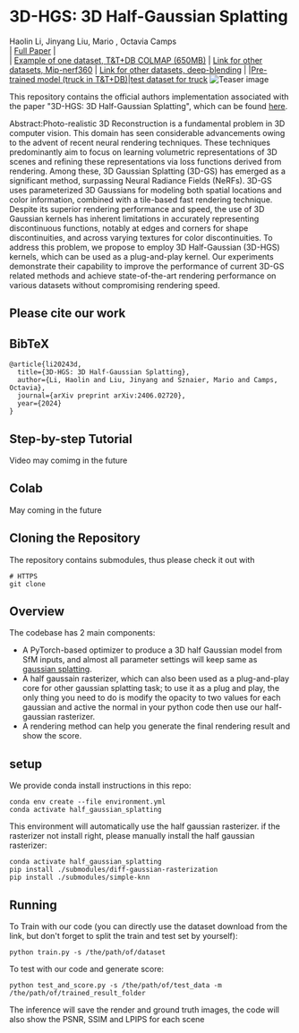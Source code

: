 # 3D-HGS: 3D Half-Gaussian Splatting
Haolin Li, Jinyang Liu, Mario , Octavia Camps <br>
| [Full Paper](https://repo-sam.inria.fr/fungraph/3d-gaussian-splatting/3d_gaussian_splatting_high.pdf) |<br>
| [Example of one dataset, T&T+DB COLMAP (650MB)](https://repo-sam.inria.fr/fungraph/3d-gaussian-splatting/datasets/input/tandt_db.zip) | [Link for other datasets, Mip-nerf360](https://jonbarron.info/mipnerf360/) | [Link for other datasets, deep-blending](http://visual.cs.ucl.ac.uk/pubs/deepblending/) |<be>
|[Pre-trained model (truck in T&T+DB)](https://drive.google.com/drive/folders/1S21hCBg44dofSc6Pdm3P1l1TRVPQ-BYJ?usp=sharing)|[test dataset for truck](https://drive.google.com/drive/folders/17Clb6RFO4smGCfzbarfb2ob-VXbHXeXk?usp=sharing)
![Teaser image](images/visual_results.jpg)

This repository contains the official authors implementation associated with the paper "3D-HGS: 3D Half-Gaussian Splatting", which can be found [here](https://repo-sam.inria.fr/fungraph/3d-gaussian-splatting/).

Abstract:Photo-realistic 3D Reconstruction is a fundamental problem in 3D computer vision. This domain has seen considerable advancements owing to the advent of recent neural rendering techniques. These techniques predominantly aim to focus on learning volumetric representations of 3D scenes and refining these representations via loss functions derived from rendering. Among these, 3D Gaussian Splatting (3D-GS) has emerged as a significant method, surpassing Neural Radiance Fields (NeRFs). 3D-GS uses parameterized 3D Gaussians for modeling both spatial locations and color information, combined with a tile-based fast rendering technique. Despite its superior rendering performance and speed, the use of 3D Gaussian kernels has inherent limitations in accurately representing discontinuous functions, notably at edges and corners for shape discontinuities, and across varying textures for color discontinuities. To address this problem, we propose to employ 3D Half-Gaussian (3D-HGS) kernels, which can be used as a plug-and-play kernel. Our experiments demonstrate their capability to improve the performance of current 3D-GS related methods and achieve state-of-the-art rendering performance on various datasets without compromising rendering speed.

## Please cite our work
<section class="section" id="BibTeX">
  <div class="container is-max-desktop content">
    <h2 class="title">BibTeX</h2>
    <pre><code>@article{li20243d,
  title={3D-HGS: 3D Half-Gaussian Splatting},
  author={Li, Haolin and Liu, Jinyang and Sznaier, Mario and Camps, Octavia},
  journal={arXiv preprint arXiv:2406.02720},
  year={2024}
}</code></pre>
  </div>
</section>

## Step-by-step Tutorial
Video may comimg in the future

## Colab
May coming in the future

## Cloning the Repository

The repository contains submodules, thus please check it out with 
```shell
# HTTPS
git clone 
```

## Overview

The codebase has 2 main components:
- A PyTorch-based optimizer to produce a 3D half Gaussian model from SfM inputs, and almost all parameter settings will keep same as [gaussian splatting](https://github.com/graphdeco-inria/gaussian-splatting).
- A half gaussain rasterizer, which can also been used as a plug-and-play core for other gaussian splatting task; to use it as a plug and play, the only thing you need to do is modify the opacity to two values for each gaussian and active the normal in your python code then use our half-gaussian rasterizer.
- A rendering method can help you generate the final rendering result and show the score.

## setup
We provide conda install instructions in this repo:
```shell
conda env create --file environment.yml
conda activate half_gaussian_splatting
```
This environment will automatically use the half gaussian rasterizer. if the rasterizer not install right, please manually install the half gaussian rasterizer:
```shell
conda activate half_gaussian_splatting
pip install ./submodules/diff-gaussian-rasterization
pip install ./submodules/simple-knn
```

## Running
To Train with our code (you can directly use the dataset download from the link, but don't forget to split the train and test set by yourself):
```shell
python train.py -s /the/path/of/dataset
```
To test with our code and generate score:
```shell
python test_and_score.py -s /the/path/of/test_data -m /the/path/of/trained_result_folder
```
The inference will save the render and ground truth images, the code will also show the PSNR, SSIM and LPIPS for each scene
